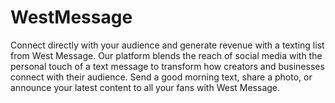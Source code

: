 # WestMessage
Connect directly with your audience and generate revenue with a texting list from West Message. Our platform blends the reach of social media with the personal touch of a text message to transform how creators and businesses connect with their audience. Send a good morning text, share a photo, or announce your latest content to all your fans with West Message.
